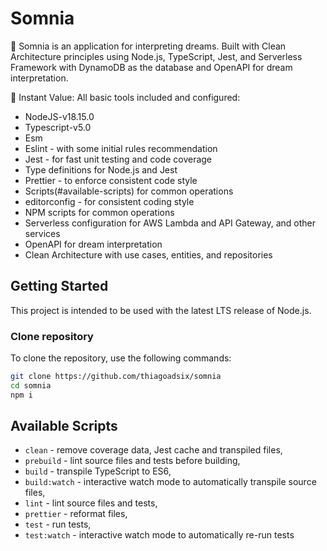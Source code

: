 # Somnia

🌙 Somnia is an application for interpreting dreams. Built with Clean Architecture principles using Node.js, TypeScript, Jest, and Serverless Framework with DynamoDB as the database and OpenAPI for dream interpretation.

🚀 Instant Value: All basic tools included and configured:

- NodeJS-v18.15.0
- Typescript-v5.0
- Esm
- Eslint - with some initial rules recommendation
- Jest - for fast unit testing and code coverage
- Type definitions for Node.js and Jest
- Prettier - to enforce consistent code style
- Scripts(#available-scripts) for common operations
- editorconfig - for consistent coding style
- NPM scripts for common operations
- Serverless configuration for AWS Lambda and API Gateway, and other services
- OpenAPI for dream interpretation
- Clean Architecture with use cases, entities, and repositories

## Getting Started

This project is intended to be used with the latest LTS release of Node.js.

### Clone repository

To clone the repository, use the following commands:

```sh
git clone https://github.com/thiagoadsix/somnia
cd somnia
npm i
```

## Available Scripts

- `clean` - remove coverage data, Jest cache and transpiled files,
- `prebuild` - lint source files and tests before building,
- `build` - transpile TypeScript to ES6,
- `build:watch` - interactive watch mode to automatically transpile source files,
- `lint` - lint source files and tests,
- `prettier` - reformat files,
- `test` - run tests,
- `test:watch` - interactive watch mode to automatically re-run tests
